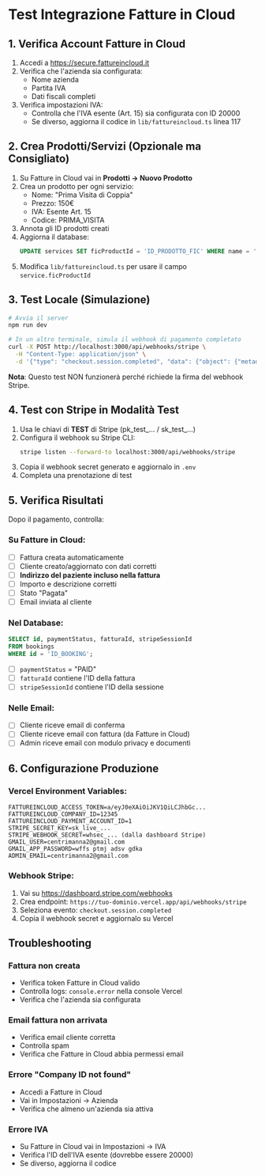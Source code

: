 # Test Integrazione Fatture in Cloud

## 1. Verifica Account Fatture in Cloud

1. Accedi a https://secure.fattureincloud.it
2. Verifica che l'azienda sia configurata:
   - Nome azienda
   - Partita IVA
   - Dati fiscali completi
3. Verifica impostazioni IVA:
   - Controlla che l'IVA esente (Art. 15) sia configurata con ID 20000
   - Se diverso, aggiorna il codice in `lib/fattureincloud.ts` linea 117

## 2. Crea Prodotti/Servizi (Opzionale ma Consigliato)

1. Su Fatture in Cloud vai in **Prodotti → Nuovo Prodotto**
2. Crea un prodotto per ogni servizio:
   - Nome: "Prima Visita di Coppia"
   - Prezzo: 150€
   - IVA: Esente Art. 15
   - Codice: PRIMA_VISITA
3. Annota gli ID prodotti creati
4. Aggiorna il database:
   ```sql
   UPDATE services SET ficProductId = 'ID_PRODOTTO_FIC' WHERE name = 'Prima Visita di Coppia';
   ```
5. Modifica `lib/fattureincloud.ts` per usare il campo `service.ficProductId`

## 3. Test Locale (Simulazione)

```bash
# Avvia il server
npm run dev

# In un altro terminale, simula il webhook di pagamento completato
curl -X POST http://localhost:3000/api/webhooks/stripe \
  -H "Content-Type: application/json" \
  -d '{"type": "checkout.session.completed", "data": {"object": {"metadata": {"bookingId": "ID_BOOKING_ESISTENTE"}}}}'
```

**Nota**: Questo test NON funzionerà perché richiede la firma del webhook Stripe.

## 4. Test con Stripe in Modalità Test

1. Usa le chiavi di **TEST** di Stripe (pk_test_... / sk_test_...)
2. Configura il webhook su Stripe CLI:
   ```bash
   stripe listen --forward-to localhost:3000/api/webhooks/stripe
   ```
3. Copia il webhook secret generato e aggiornalo in `.env`
4. Completa una prenotazione di test

## 5. Verifica Risultati

Dopo il pagamento, controlla:

### Su Fatture in Cloud:
- [ ] Fattura creata automaticamente
- [ ] Cliente creato/aggiornato con dati corretti
- [ ] **Indirizzo del paziente incluso nella fattura**
- [ ] Importo e descrizione corretti
- [ ] Stato "Pagata"
- [ ] Email inviata al cliente

### Nel Database:
```sql
SELECT id, paymentStatus, fatturaId, stripeSessionId
FROM bookings
WHERE id = 'ID_BOOKING';
```
- [ ] `paymentStatus` = "PAID"
- [ ] `fatturaId` contiene l'ID della fattura
- [ ] `stripeSessionId` contiene l'ID della sessione

### Nelle Email:
- [ ] Cliente riceve email di conferma
- [ ] Cliente riceve email con fattura (da Fatture in Cloud)
- [ ] Admin riceve email con modulo privacy e documenti

## 6. Configurazione Produzione

### Vercel Environment Variables:
```
FATTUREINCLOUD_ACCESS_TOKEN=a/eyJ0eXAiOiJKV1QiLCJhbGc...
FATTUREINCLOUD_COMPANY_ID=12345
FATTUREINCLOUD_PAYMENT_ACCOUNT_ID=1
STRIPE_SECRET_KEY=sk_live_...
STRIPE_WEBHOOK_SECRET=whsec_... (dalla dashboard Stripe)
GMAIL_USER=centrimanna2@gmail.com
GMAIL_APP_PASSWORD=wffs ptmj adsv gdka
ADMIN_EMAIL=centrimanna2@gmail.com
```

### Webhook Stripe:
1. Vai su https://dashboard.stripe.com/webhooks
2. Crea endpoint: `https://tuo-dominio.vercel.app/api/webhooks/stripe`
3. Seleziona evento: `checkout.session.completed`
4. Copia il webhook secret e aggiornalo su Vercel

## Troubleshooting

### Fattura non creata
- Verifica token Fatture in Cloud valido
- Controlla logs: `console.error` nella console Vercel
- Verifica che l'azienda sia configurata

### Email fattura non arrivata
- Verifica email cliente corretta
- Controlla spam
- Verifica che Fatture in Cloud abbia permessi email

### Errore "Company ID not found"
- Accedi a Fatture in Cloud
- Vai in Impostazioni → Azienda
- Verifica che almeno un'azienda sia attiva

### Errore IVA
- Su Fatture in Cloud vai in Impostazioni → IVA
- Verifica l'ID dell'IVA esente (dovrebbe essere 20000)
- Se diverso, aggiorna il codice
